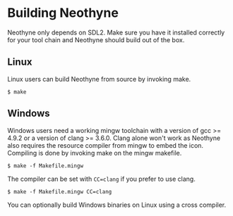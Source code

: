 # Building Neothyne

Neothyne only depends on SDL2. Make sure you have it installed correctly for your
tool chain and Neothyne should build out of the box.

## Linux
Linux users can build Neothyne from source by invoking make.
```
$ make
```

## Windows
Windows users need a working mingw toolchain with a version of gcc >= 4.9.2 or
a version of clang >= 3.6.0. Clang alone won't work as Neothyne also requires the
resource compiler from mingw to embed the icon. Compiling is done by invoking
make on the mingw makefile.
```
$ make -f Makefile.mingw
```

The compiler can be set with `CC=clang` if you prefer to use clang.
```
$ make -f Makefile.mingw CC=clang
```
You can optionally build Windows binaries on Linux using a cross compiler.

